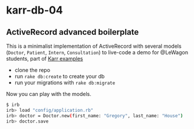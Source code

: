 karr-db-04
==========

## ActiveRecord advanced boilerplate

This is a minimalist implementation of ActiveRecord with several models (`Doctor`, `Patient`, `Intern`, `Consultation`) to live-code a demo for @LeWagon students, part of [Karr examples](https://github.com/lewagon/karr-examples)

- clone the repo
- run `rake db:create` to create your db
- run your migrations with `rake db:migrate`

Now you can play with the models.

```bash
$ irb
irb> load "config/application.rb"
irb> doctor = Doctor.new(first_name: "Gregory", last_name: "House")
irb> doctor.save
```




